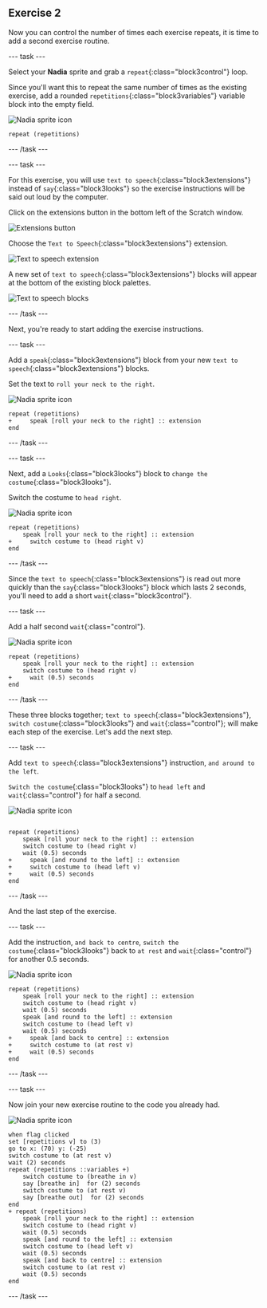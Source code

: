 ## Exercise 2

Now you can control the number of times each exercise repeats, it is time to add a second exercise routine.

--- task ---

Select your **Nadia** sprite and grab a `repeat`{:class="block3control"} loop.

Since you'll want this to repeat the same number of times as the existing exercise, add a rounded `repetitions`{:class="block3variables"} variable block into the empty field.

![Nadia sprite icon](images/nadia_sprite.png)

```blocks3
repeat (repetitions)
```

--- /task ---

--- task ---

For this exercise, you will use `text to speech`{:class="block3extensions"} instead of `say`{:class="block3looks"} so the exercise instructions will be said out loud by the computer.

Click on the extensions button in the bottom left of the Scratch window.

![Extensions button](images/extensionsButton.png)

Choose the `Text to Speech`{:class="block3extensions"} extension.

![Text to speech extension](images/textToSpeechExtension.png)

A new set of `text to speech`{:class="block3extensions"} blocks will appear at the bottom of the existing block palettes.

![Text to speech blocks](images/textToSpeechBlocks.png)

--- /task ---

Next, you're ready to start adding the exercise instructions.

--- task ---

Add a `speak`{:class="block3extensions"} block from your new `text to speech`{:class="block3extensions"} blocks.

Set the text to `roll your neck to the right`.

![Nadia sprite icon](images/nadia_sprite.png)

```blocks3
repeat (repetitions)
+     speak [roll your neck to the right] :: extension
end
```

--- /task ---

--- task ---

Next, add a `Looks`{:class="block3looks"} block to `change the costume`{:class="block3looks"}.

Switch the costume to `head right`.

![Nadia sprite icon](images/nadia_sprite.png)

```blocks3
repeat (repetitions)
    speak [roll your neck to the right] :: extension
+     switch costume to (head right v)
end
```

--- /task ---

Since the `text to speech`{:class="block3extensions"} is read out more quickly than the `say`{:class="block3looks"} block which lasts 2 seconds, you'll need to add a short `wait`{:class="block3control"}.

--- task ---

Add a half second `wait`{:class="control"}.

![Nadia sprite icon](images/nadia_sprite.png)

```blocks3
repeat (repetitions)
    speak [roll your neck to the right] :: extension
    switch costume to (head right v)
+     wait (0.5) seconds
end
```

--- /task ---

These three blocks together; `text to speech`{:class="block3extensions"}, `switch costume`{:class="block3looks"} and `wait`{:class="control"}; will make each step of the exercise. Let's add the next step.

--- task ---

Add `text to speech`{:class="block3extensions"} instruction, `and around to the left`.

`Switch the costume`{:class="block3looks"} to `head left` and `wait`{:class="control"} for half a second.

![Nadia sprite icon](images/nadia_sprite.png)

```blocks3

repeat (repetitions)
    speak [roll your neck to the right] :: extension
    switch costume to (head right v)
    wait (0.5) seconds
+     speak [and round to the left] :: extension
+     switch costume to (head left v)
+     wait (0.5) seconds
end
```

--- /task ---

And the last step of the exercise.

--- task ---

Add the instruction, `and back to centre`, `switch the costume`{:class="block3looks"} back to `at rest` and `wait`{:class="control"} for another 0.5 seconds.

![Nadia sprite icon](images/nadia_sprite.png)

```blocks3
repeat (repetitions)
    speak [roll your neck to the right] :: extension
    switch costume to (head right v)
    wait (0.5) seconds
    speak [and round to the left] :: extension
    switch costume to (head left v)
    wait (0.5) seconds
+     speak [and back to centre] :: extension
+     switch costume to (at rest v)
+     wait (0.5) seconds
end
```

--- /task ---

--- task ---

Now join your new exercise routine to the code you already had.

![Nadia sprite icon](images/nadia_sprite.png)

```blocks3
when flag clicked
set [repetitions v] to (3)
go to x: (70) y: (-25)
switch costume to (at rest v)
wait (2) seconds
repeat (repetitions ::variables +)
    switch costume to (breathe in v)
    say [breathe in]  for (2) seconds
    switch costume to (at rest v)
    say [breathe out]  for (2) seconds
end
+ repeat (repetitions)
    speak [roll your neck to the right] :: extension
    switch costume to (head right v)
    wait (0.5) seconds
    speak [and round to the left] :: extension
    switch costume to (head left v)
    wait (0.5) seconds
    speak [and back to centre] :: extension
    switch costume to (at rest v)
    wait (0.5) seconds
end
```

--- /task ---